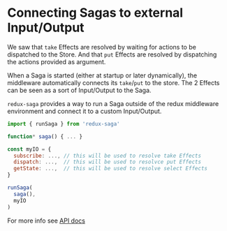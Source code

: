 # Connecting Sagas to external Input/Output

We saw that `take` Effects are resolved by waiting for actions to be dispatched to the Store.
And that `put` Effects are resolved by dispatching the actions provided as argument.

When a Saga is started (either at startup or later dynamically), the middleware automatically
connects its `take`/`put` to the store. The 2 Effects can be seen as a sort of Input/Output to
the Saga.

`redux-saga` provides a way to run a Saga outside of the redux middleware environment and connect it to a custom Input/Output.

```javascript
import { runSaga } from 'redux-saga'

function* saga() { ... }

const myIO = {
  subscribe: ..., // this will be used to resolve take Effects
  dispatch: ...,  // this will be used to resolvce put Effects
  getState: ...,  // this will be used to resolve select Effects
}

runSaga(
  saga(),
  myIO
)
```



For more info see [API docs](http://yelouafi.github.io/redux-saga/docs/api/index.html#runsagaiterator-subscribe-dispatch-getstate-monitor)
